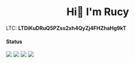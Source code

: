 <h1 align="center"> Hi👋 I'm Rucy</h1>  

LTC: **LTDiKuDRuQ5PZss2xh4QyZj4FHZhaHg9kT**

#### Status
![](http://github-profile-summary-cards.vercel.app/api/cards/most-commit-language?username=rucykun&theme=2077)
![](http://github-profile-summary-cards.vercel.app/api/cards/repos-per-language?username=rucykun&theme=aura_dark)
![](http://github-profile-summary-cards.vercel.app/api/cards/productive-time?username=rucykun&theme=aura_dark&utcOffset=8)
![](http://github-profile-summary-cards.vercel.app/api/cards/stats?username=rucykun&theme=2077)

